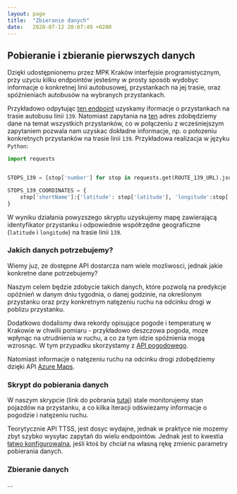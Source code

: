 ```yaml
---
layout: page
title:  "Zbieranie danych"
date:   2020-07-12 20:07:49 +0200
---
```


## Pobieranie i zbieranie pierwszych danych

Dzięki udostępnionemu przez MPK Kraków interfejsie programistycznym, przy uzyciu kilku endpointów jesteśmy w prosty sposób wydobyc informacje o konkretnej linii autobusowej, przystankach na jej trasie, oraz spóźnieniach autobusów na wybranych przystankach. 

Przykładowo odpytując [ten endpoint](http://91.223.13.70/internetservice/services/routeInfo/routeStops?routeId=8095257447305839175) uzyskamy iformacje o przystankach na trasie autobusu linii `139`. Natomiast zapytania na [ten](http://91.223.13.70/internetservice/geoserviceDispatcher/services/stopinfo/stops?left=-658000000&bottom=-324000000&right=648000000&top=324000000) adres zdobędziemy dane na temat wszystkich przystanków, co w połączeniu z wcześniejszym zapytaniem pozwala nam uzyskac dokładne informacje, np. o połozeniu konkretnych przystanków na trasie linii `139`.
Przykładowa realizacja w języku `Python`:

```Python
import requests


STOPS_139 = [stop['number'] for stop in requests.get(ROUTE_139_URL).json()['stops']]

STOPS_139_COORDINATES = {
    stop['shortName']:{'latitude': stop['latitude'], 'longitude':stop['longitude']} for stop in requests.get(STOPS_URL).json()['stops'] if stop['shortName'] in STOPS_139
}

```
W wyniku działania powyzszego skryptu uzyskujemy mapę zawierającą identyfikator przystanku i odpowiednie współrzędne geograficzne (`latitude` i `longitude`) na trasie linii `139`.

### Jakich danych potrzebujemy?

Wiemy juz, ze dostępne API dostarcza nam wiele mozliwosci, jednak jakie konkretne dane potrzebujemy? 

Naszym celem będzie zdobycie takich danych, które pozwolą na predykcje opóźnień w danym dniu tygodnia, o danej godzinie, na określonym przystanku oraz przy konkretnym natęzeniu ruchu na odcinku drogi w poblizu przystanku. 

Dodatkowo dodalismy dwa rekordy opisujące pogode i temperaturę w Krakowie w chwilii pomiaru - przykładowo deszczowa pogoda, moze wpłynąc na utrudnienia w ruchu, a co za tym idzie spóźnienia mogą wzrosnąc. W tym przypadku skorzystamy z [API pogodowego](https://openweathermap.org/api).

Natomiast informacje o natęzeniu ruchu na odcinku drogi zdobędziemy dzięki API [Azure Maps](https://docs.microsoft.com/en-us/rest/api/maps/traffic/gettrafficflowsegment#definitions).


### Skrypt do pobierania danych

W naszym skrypcie (link do pobrania [tutaj](https://github.com/Valaraucoo/bus_data_scrapper/)) stale monitorujemy stan pojazdów na przystanku, a co kilka iteracji odświezamy informacje o pogodzie i natęzeniu ruchu. 

Teorytycznie API TTSS, jest dosyc wydajne, jednak w praktyce nie mozemy zbyt szybko wysyłac zapytań do wielu endpointów. Jednak jest to kwestia [łatwo konfigurowalna](https://github.com/Valaraucoo/bus_data_scrapper/blob/master/README.md), jeśli ktoś by chciał na własną rękę zmienic parametry pobierania danych.


### Zbieranie danych
...